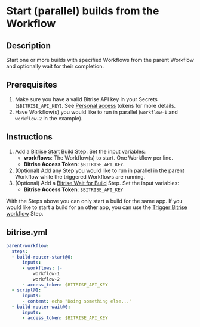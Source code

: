 # Start (parallel) builds from the Workflow

## Description

Start one or more builds with specified Workflows from the parent Workflow and optionally wait for their completion.

## Prerequisites

1. Make sure you have a valid Bitrise API key in your Secrets (`$BITRISE_API_KEY`). See [Personal access](https://devcenter.bitrise.io/en/accounts/personal-access-tokens.html##) tokens for more details.
2. Have Workflow(s) you would like to run in parallel (`workflow-1` and `workflow-2` in the example).

## Instructions

1. Add a [Bitrise Start Build](https://www.bitrise.io/integrations/steps/build-router-start) Step. Set the input variables:
    - **workflows**: The Workflow(s) to start. One Workflow per line.
    - **Bitrise Access Token**: `$BITRISE_API_KEY`.
2. (Optional) Add any Step you would like to run in parallel in the parent Workflow while the triggered Workflows are running.
3. (Optional) Add a [Bitrise Wait for Build](https://www.bitrise.io/integrations/steps/build-router-wait) Step. Set the input variables:
    - **Bitrise Access Token**: `$BITRISE_API_KEY`

With the Steps above you can only start a build for the same app. If you would like to start a build for an other app, you can use the [Trigger Bitrise workflow](https://www.bitrise.io/integrations/steps/trigger-bitrise-workflow) Step.

## bitrise.yml

```yaml
parent-workflow:
  steps:
  - build-router-start@0:
      inputs:
      - workflows: |-
          workflow-1
          workflow-2
      - access_token: $BITRISE_API_KEY
  - script@1:
      inputs:
      - content: echo "Doing something else..."
  - build-router-wait@0:
      inputs:
      - access_token: $BITRISE_API_KEY
```
